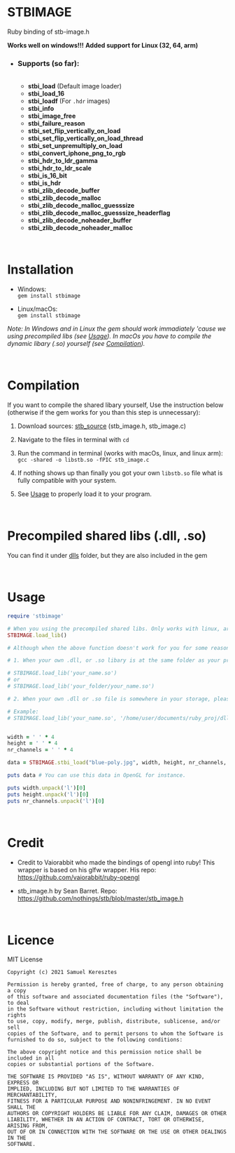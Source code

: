 # STBIMAGE     



Ruby binding of stb-image.h

**Works well on windows!!!**
**Added support for Linux (32, 64, arm)**

* ### Supports (so far): ###  
  <br>
  
  * **stbi_load** (Default image loader)
  * **stbi_load_16**
  * **stbi_loadf** (For `.hdr` images)
  * **stbi_info**
  * **stbi_image_free**
  * **stbi_failure_reason**
  * **stbi_set_flip_vertically_on_load**
  * **stbi_set_flip_vertically_on_load_thread**
  * **stbi_set_unpremultiply_on_load**
  * **stbi_convert_iphone_png_to_rgb**
  * **stbi_hdr_to_ldr_gamma**
  * **stbi_hdr_to_ldr_scale**
  * **stbi_is_16_bit**
  * **stbi_is_hdr**
  * **stbi_zlib_decode_buffer**
  * **stbi_zlib_decode_malloc**
  * **stbi_zlib_decode_malloc_guesssize**
  * **stbi_zlib_decode_malloc_guesssize_headerflag**
  * **stbi_zlib_decode_noheader_buffer**
  * **stbi_zlib_decode_noheader_malloc**


<br>

# Installation

* Windows:\
`gem install stbimage`

* Linux/macOs:\
`gem install stbimage`

*Note: In Windows and in Linux the gem should work immadiately 'cause we using precompiled libs (see [Usage](#Usage)). In macOs you have to compile the dynamic libary (.so) yourself (see [Compilation](#Compilation)).*

<br>

# Compilation

If you want to compile the shared libary yourself, Use the instruction below (otherwise if the gem works for you than this step is unnecessary):

1. Download sources: [stb_source](stb_source) (stb_image.h, stb_image.c)

2. Navigate to the files in terminal with `cd` 

3. Run the command in terminal (works with macOs, linux, and linux arm):
`gcc -shared -o libstb.so -fPIC stb_image.c`

4. If nothing shows up than finally you got your own `libstb.so` file what is fully compatible with your system.

5. See [Usage](#Usage) to properly load it to your program.

<br>

# Precompiled shared libs (.dll, .so)

You can find it under [dlls](dlls) folder, but they are also included in the gem

<br>

# Usage

```ruby
require 'stbimage'

# When you using the precompiled shared libs. Only works with linux, arm, Windows (in macOs it doesn't work)
STBIMAGE.load_lib() 

# Although when the above function doesn't work for you for some reason (or you are using macOs), please specify arguments in .load_lib function

# 1. When your own .dll, or .so libary is at the same folder as your program. Or you wanna specify relative_path to file

# STBIMAGE.load_lib('your_name.so') 
# or
# STBIMAGE.load_lib('your_folder/your_name.so')

# 2. When your own .dll or .so file is somewhere in your storage, please specify absolute path 

# Example:
# STBIMAGE.load_lib('your_name.so', '/home/user/documents/ruby_proj/dll')


width = ' ' * 4
height = ' ' * 4
nr_channels = ' ' * 4

data = STBIMAGE.stbi_load("blue-poly.jpg", width, height, nr_channels, 0)

puts data # You can use this data in OpenGL for instance.

puts width.unpack('l')[0]
puts height.unpack('l')[0]
puts nr_channels.unpack('l')[0]
```

<br>

# Credit

* Credit to Vaiorabbit who made the bindings of opengl into ruby! This wrapper is based on his glfw wrapper.
His repo: https://github.com/vaiorabbit/ruby-opengl

* stb_image.h by Sean Barret. Repo: https://github.com/nothings/stb/blob/master/stb_image.h


<br>

# Licence

MIT License

```
Copyright (c) 2021 Samuel Keresztes

Permission is hereby granted, free of charge, to any person obtaining a copy
of this software and associated documentation files (the "Software"), to deal
in the Software without restriction, including without limitation the rights
to use, copy, modify, merge, publish, distribute, sublicense, and/or sell
copies of the Software, and to permit persons to whom the Software is
furnished to do so, subject to the following conditions:

The above copyright notice and this permission notice shall be included in all
copies or substantial portions of the Software.

THE SOFTWARE IS PROVIDED "AS IS", WITHOUT WARRANTY OF ANY KIND, EXPRESS OR
IMPLIED, INCLUDING BUT NOT LIMITED TO THE WARRANTIES OF MERCHANTABILITY,
FITNESS FOR A PARTICULAR PURPOSE AND NONINFRINGEMENT. IN NO EVENT SHALL THE
AUTHORS OR COPYRIGHT HOLDERS BE LIABLE FOR ANY CLAIM, DAMAGES OR OTHER
LIABILITY, WHETHER IN AN ACTION OF CONTRACT, TORT OR OTHERWISE, ARISING FROM,
OUT OF OR IN CONNECTION WITH THE SOFTWARE OR THE USE OR OTHER DEALINGS IN THE
SOFTWARE.
```
